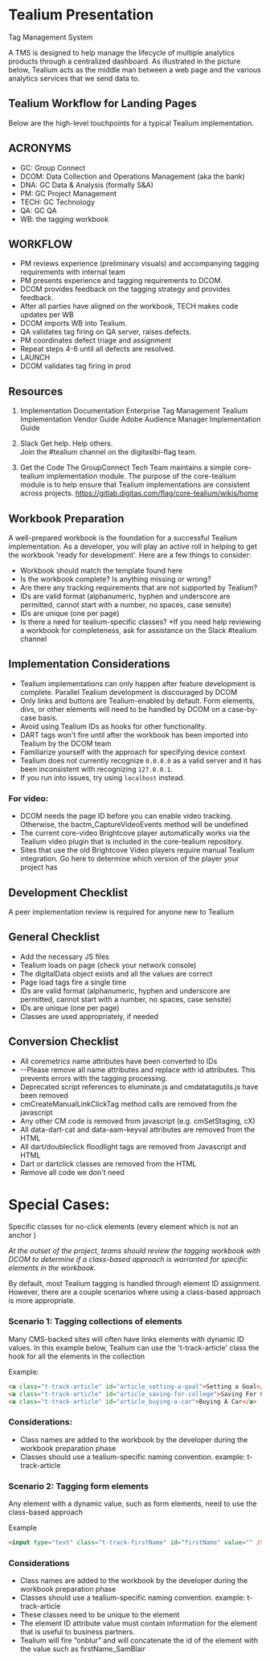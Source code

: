 # Tealium Presentation
Tag Management System

A TMS is designed to help manage the lifecycle of multiple analytics products through a centralized dashboard. As illustrated in the picture below, Tealium acts as the middle man between a web page and the various analytics services that we send data to. 

## Tealium Workflow for Landing Pages
Below are the high-level touchpoints for a typical Tealium implementation. 

## ACRONYMS
- GC: Group Connect
- DCOM: Data Collection and Operations Management (aka the bank)
- DNA: GC Data & Analysis (formally S&A)
- PM: GC Project Management
- TECH: GC Technology
- QA: GC QA
- WB: the tagging workbook

## WORKFLOW
- PM reviews experience (preliminary visuals) and accompanying tagging requirements with internal team
- PM presents experience and tagging requirements to DCOM. 
- DCOM provides feedback on the tagging strategy and provides feedback.
- After all parties have aligned on the workbook, TECH makes code updates per WB
- DCOM imports WB into Tealium.
- QA validates tag firing on QA server, raises defects.
- PM coordinates defect triage and assignment
- Repeat steps 4-6 until all defects are resolved.
- LAUNCH
- DCOM validates tag firing in prod

## Resources
1. Implementation Documentation
Enterprise Tag Management Tealium Implementation Vendor Guide
Adobe Audience Manager Implementation Guide

2. Slack
Get help. Help others.  
Join the #tealium channel on the digitaslbi-flag team. 

3. Get the Code
The GroupConnect Tech Team maintains a simple core-tealium implementation module. The purpose of the core-tealium module is to help ensure that Tealium implementations are consistent across projects.
https://gitlab.digitas.com/flag/core-tealium/wikis/home


## Workbook Preparation

A well-prepared workbook is the foundation for a successful Tealium implementation. As a developer, you will play an active roll in helping to get the workbook 'ready for development'. Here are a few things to consider:
- Workbook should match the template found here
- Is the workbook complete? Is anything missing or wrong?
- Are there any tracking requirements that are not supported by Tealium?
- IDs are valid format (alphanumeric, hyphen and underscore are permitted, cannot start with a number, no spaces, case sensite)
- IDs are unique (one per page)
- Is there a need for tealium-specific classes? 
*If you need help reviewing a workbook for completeness, ask for assistance on the Slack #tealium channel

## Implementation Considerations

- Tealium implementations can only happen after feature development is complete. Parallel Tealium development is discouraged by DCOM
- Only links and buttons are Tealium-enabled by default. Form elements, divs, or other elements will need to be handled by DCOM on a case-by-case basis.
- Avoid using Tealium IDs as hooks for other functionality.
- DART tags won't fire until after the workbook has been imported into Tealium by the DCOM team
- Familiarize yourself with the approach for specifying device context
- Tealium does not currently recognize `0.0.0.0` as a valid server and it has been inconsistent with recognizing `127.0.0.1`. 
- If you run into issues, try using `localhost` instead.

### For video:
- DCOM needs the page ID before you can enable video tracking. Otherwise, the bactm_CaptureVideoEvents method will be undefined
- The current core-video Brightcove player automatically works via the Tealium video plugin that is included in the core-tealium repository. 
- Sites that use the old Brightcove Video players require manual Tealium integration. Go here to determine which version of the player your project has

## Development Checklist
A peer implementation review is required for anyone new to Tealium

## General Checklist
- Add the necessary JS files 
- Tealium loads on page (check your network console)
- The digitalData object exists and all the values are correct
- Page load tags fire a single time
- IDs are valid format (alphanumeric, hyphen and underscore are permitted, cannot start with a number, no spaces, case sensite)
- IDs are unique (one per page)
- Classes are used appropriately, if needed

## Conversion Checklist
- All coremetrics name attributes have been converted to IDs
- --Please remove all name attributes and replace with id attributes.  This prevents errors with the tagging processing.
- Deprecated script references to eluminate.js and cmdatatagutils.js have been removed
- cmCreateManualLinkClickTag method calls are removed from the javascript
- Any other CM code is removed from javascript (e.g. cmSetStaging, cX)
- All data-dart-cat and data-aam-keyval attributes are removed from the HTML
- All dart/doubleclick floodlight tags are removed from Javascript and HTML
- Dart or dartclick classes are removed from the HTML 
- Remove all code we don't need

# Special Cases:
Specific classes for no-click elements (every element which is not an anchor <a>)

*At the outset of the project, teams should review the tagging workbook with DCOM to determine if a class-based approach is warranted for specific elements in the workbook.*

By default, most Tealium tagging is handled through element ID assignment. However, there are a couple scenarios where using a class-based approach is more appropriate. 

### Scenario 1: Tagging collections of elements

Many CMS-backed sites will often have links elements with dynamic ID values. In this example below, Tealium can use the 't-track-article' class the hook for all the elements in the collection

Example:

```html
<a class="t-track-article" id="article_setting-a-goal">Setting a Goal</a>
<a class="t-track-article" id="article_saving-for-college">Saving For College</a>
<a class="t-track-article" id="article_buying-a-car">Buying A Car</a>
```

### Considerations:
- Class names are added to the workbook by the developer during the workbook preparation phase
- Classes should use a tealium-specific naming convention. example: t-track-article

### Scenario 2: Tagging form elements
Any element with a dynamic value, such as form elements, need to use the class-based approach

Example
```html
<input type="text" class="t-track-firstName" id="firstName" value="" />
```

### Considerations
- Class names are added to the workbook by the developer during the workbook preparation phase
- Classes should use a tealium-specific naming convention. example: t-track-article
- These classes need to be unique to the element
- The element ID attribute value must contain information for the element that is useful to business partners.
- Tealium will fire “onblur” and will concatenate the id of the element with the value such as firstName_SamBlair

